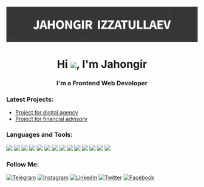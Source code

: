 ![Header](https://github.com/JahongirIzzatullaev/JahongirIzzatullaev/blob/main/assets/logo.png)

<h1 align="center">Hi <img src="https://raw.githubusercontent.com/MartinHeinz/MartinHeinz/master/wave.gif" width="30px">, I'm Jahongir</h1>
<h3 align="center">I'm a Frontend Web Developer</h3>

### Latest Projects:

- [Project for digital agency](https://jahongirizzatullaev.github.io/digital-agency/index.html)
- [Project for financial advisory](https://jahongirizzatullaev.github.io/financial-advisory/)

### Languages and Tools:

<p align="left"> 
    <img src="https://img.icons8.com/color/48/000000/vue-js.png"/>
    <img src="https://img.icons8.com/color/48/000000/figma.png"/>
    <img src="https://img.icons8.com/color/48/000000/npm.png"/>
    <img src="https://img.icons8.com/color/48/000000/java-coffee-cup-logo.png"/>
    <img src="https://img.icons8.com/color/48/000000/spring-logo.png"/>
    <img src="https://img.icons8.com/color/48/000000/javascript.png"/>
    <img src="https://img.icons8.com/color/48/000000/html-5.png"/>
    <img src="https://img.icons8.com/color/48/000000/css3.png"/>
    <img src="https://img.icons8.com/color/48/000000/bootstrap.png"/>
    <img src="https://img.icons8.com/color/48/000000/sass.png"/>
    <img src="https://img.icons8.com/color/48/000000/git.png"/>
    <img src="https://img.icons8.com/fluent/50/000000/mysql-logo.png"/>
    <img src="https://img.icons8.com/color/48/000000/postgresql.png"/>
    <img src="https://img.icons8.com/color/48/000000/firebase.png"/> 
</p>


### Follow Me:
[![Telegram](https://img.shields.io/badge/-Telegram-090909?style=for-the-badge&logo=telegram&logoColor=27A0D9)](https://t.me/jahongir_izzatullaev)
[![Instagram](https://img.shields.io/badge/-Instagram-090909?style=for-the-badge&logo=instagram&logoColor=B4068E)](/)
[![LinkedIn](https://img.shields.io/badge/-LinkedIn-090909?style=for-the-badge&logo=linkedin&logoColor=007BB6)](/)
[![Twitter](https://img.shields.io/badge/-Twitter-090909?style=for-the-badge&logo=Twitter&logoColor=1C9DEB)](/)
[![Facebook](https://img.shields.io/badge/-Facebook-090909?style=for-the-badge&logo=Facebook&logoColor=1195F5)](https://www.facebook.com/profile.php?id=100013080578687)
